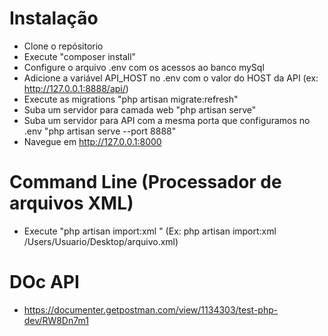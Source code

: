 # Instalação
- Clone o repósitorio
- Execute "composer install"
- Configure o arquivo .env com os acessos ao banco mySql
- Adicione a variável API_HOST no .env com o valor do HOST da API (ex: http://127.0.0.1:8888/api/)
- Execute as migrations "php artisan migrate:refresh"
- Suba um servidor para camada web "php artisan serve"
- Suba um servidor para API com a mesma porta que configuramos no .env "php artisan serve --port 8888"
- Navegue em http://127.0.0.1:8000

# Command Line (Processador de arquivos XML)
- Execute "php artisan import:xml <filePath>" (Ex: php artisan import:xml /Users/Usuario/Desktop/arquivo.xml) 

# DOc API
- https://documenter.getpostman.com/view/1134303/test-php-dev/RW8Dn7m1

